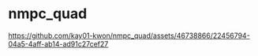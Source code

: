 # nmpc_quad

https://github.com/kay01-kwon/nmpc_quad/assets/46738866/22456794-04a5-4aff-ab14-ad91c27cef27
